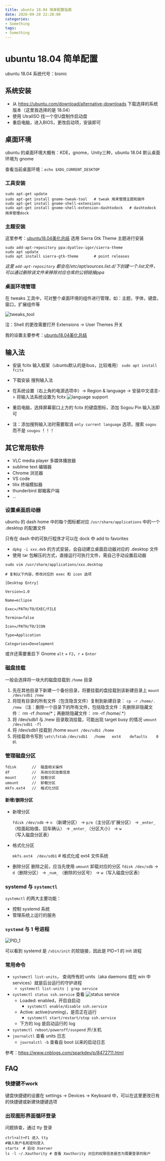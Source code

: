 ```yaml
---
title: ubuntu 18.04 简单配置指南
date: 2020-09-20 22:28:00
categories:
- Something
tags:
- Something
---
```


# ubuntu 18.04 简单配置

ubuntu 18.04 系统代号：bionic

## 系统安装

- 从 https://ubuntu.com/download/alternative-downloads 下载选择的系统版本（这里我选择的是 18.04）
- 使用 UtralISO 找一个空U盘制作启动盘
- 重启电脑，进入BIOS，更改启动项，安装即可

## 桌面环境

ubuntu 的桌面环境大概有：KDE，gnome，Unity三种，ubuntu 18.04 默认桌面环境为 gnome

查看当前桌面环境：`echo $XDG_CURRENT_DESKTOP`

### 工具安装

```shell
sudo apt-get update
sudo apt-get install gnome-tweak-tool   # tweak 用来管理主题和插件
sudo apt-get install gnome-shell-extensions
sudo apt-get install gnome-shell-extension-dashtodock   # dashtodock 用来管理dock
```

### 主题安装

这里参考：[ubuntu18.04美化总结](https://www.jianshu.com/p/6ef16e3b0a3e) 选用 Sierra Gtk Theme 主题进行安装

```shell
sudo add-apt-repository ppa:dyatlov-igor/sierra-theme
sudo apt update
sudo apt install sierra-gtk-theme       # point releases
```

*这里 `add-apt-repository` 都会在/etc/apt/sources.list.d/下创建一个.list文件，可以通过删除该文件来移除对应仓库的公钥链接ppa* 

### 桌面环境管理

在 tweaks 工具中，可对整个桌面环境的组件进行管理，如：主题，字体，键盘，窗口，扩展组件等

![tweaks_tool](./ubuntu18_04/tweaks_screen_capiture.png)

注：Shell 的更改需要打开 Extensions -> User Themes 开关

我的设置主要参考：[ubuntu18.04美化总结](https://www.jianshu.com/p/6ef16e3b0a3e)

## 输入法

- 安装 fcitx 输入框架（ubuntu默认的是ibus，比较难用）
`sudo apt install fcitx`
- 下载安装 搜狗输入法
- 在系统设置（右上角的电源选项中）-> Region & language -> 安装中文语言-> 将输入法系统设置为 fcitx
![language support](./ubuntu18_04/language_support.png)

- 重启电脑，选择屏幕窗口上方的 fcitx 的键盘图标，添加 Sogou Pin 输入法即可
- 注：添加搜狗输入法时需要取消 `only current language` 选项，搜索 `sogou` 而不是 `sougou` ！！！

## 其它常用软件

- VLC media player 多媒体播放器
- sublime text 编辑器
- Chrome 浏览器
- VS code
- tilix 终端模拟器
- thunderbird 邮箱客户端
- ...

### 设置桌面启动器

ubuntu 的 dash home 中的每个图标都对应 `/usr/share/applications` 中的一个 .desktop 的配置文件

只有在 dash 中的可执行程序才可以在 dock 中 add to favorites

- `dpkg -i xxx.deb` 的方式安装，会自动建立桌面启动器对应的 .desktop 文件
- 使用 tar 包解压的方式，直接运行可执行文件，需自己手动设置启动器

```
sudo vim /usr/share/applications/xxx.desktop

# 复制以下内容，修改对应的 exec 和 icon 选项

[Desktop Entry]

Version=1.0

Name=eclipse

Exec=/PATH/TO/EXEC/FILE

Termina=false

Icon=/PATH/TO/ICON

Type=Application

Categories=Development
```

或许还需要重启下 Gnome `alt` + `F2`，`r` + `Enter`

### 磁盘挂载

一般会选择将一块大的磁盘挂载到 `/home` 目录

1. 先在其他目录下新建一个备份目录，将要挂载的盘挂载到该新建目录上
   `mount /dev/sdb1 /new`
2. 将现有目录的所有文件（包含隐含文件）复制到新建目录：
   `cp -r /home/. /new` 
   （注：删除一个目录下的所有文件，包括隐含文件：先删除非隐藏文件： rm -rf /home/\*；再删除隐藏文件： rm -rf /home/.*）
3. 将 /dev/sdb1 与 /new 目录取消挂载，可能出现 target busy 的情况
   `umount /dev/sdb1 -fl`
4. 将 /dev/sdb1 挂载到 /home
   `mount /dev/sdb1 /home`
5. 将挂载命令写到 `\etc\fstab`
   `/dev/sdb1   /home   ext4    defaults    0   0`\

### 管理磁盘分区

```shell
fdisk       //  磁盘相关操作
df          //  系统分区挂载信息
mount       //  挂载分区
umount      //  卸载分区
mkfs.ext4   //  格式化分区
```

#### 新增/删除分区

- 新增分区

    `fdisk /dev/sdb` -> `n` （新建分区） -> `p/e`（主分区/扩展分区） -> `_enter_` （柱面起始值，回车确认） -> `_enter_`（分区大小） -> `w` （写入磁盘分区表）
- 格式化分区

    `mkfs.ext4  /dev/sdb1`  # 格式化成 ext4 文件系统

- 删除分区
    删除之前，应当先使用 `umount` 卸载对应的分区
    `fdisk /dev/sdb` -> `d`（删除分区） -> `_num_` （删除的分区号） -> `w`（写入磁盘分区表）

### systemd 与 `systemctl`

`systemctl` 的两大主要功能：
- 控制 systemd 系统
- 管理系统上运行的服务

### `systemd` 与 1 号进程

![PID_1](./ubuntu18_04/init_pid_1.png)

可以看到 systemd 是 `/sbin/init` 的软链接，因此是 PID=1 的 init 进程

### 常用命令

- `systemctl list-units`， 查询所有的 units（aka daemons 或在 win 中 services）就是后台运行的守护进程
   - `systemctl list-units | grep service`
- `systemctl status ssh.service` 查看
   ![status service](./ubuntu18_04/status_service.png)
   - Loaded: enabled，开启自启动
      - `systemctl enable/disable ssh.service`
   - Active: active(running)，是否正在运行
      - `systemctl start/restart/stop ssh.service`
   - 下方的 log 是启动运行的 log
- `systemctl reboot/poweroff/suspend` 开/关机
- `journalctl` 查看 units 日志
   - `journalctl -b` 查看自 boot 以来的启动日志

参考：https://www.cnblogs.com/sparkdev/p/8472711.html
## FAQ

### 快捷键不work

键盘快捷键的设置在 settings -> Devices -> Keyboard 中，可以在这里更改已有的快捷键或新建快捷键选项

### 出现图形界面循环登录

问题排查，通过 tty 登录

```shell
ctrl+alt+F1 进入 tty
#输入账户名和密码登入
startx  # 启动 Xserver
ls -l ~/.Xauthority # 查看 Xauthority 对应的权限信息是否为需要登录的账户
```